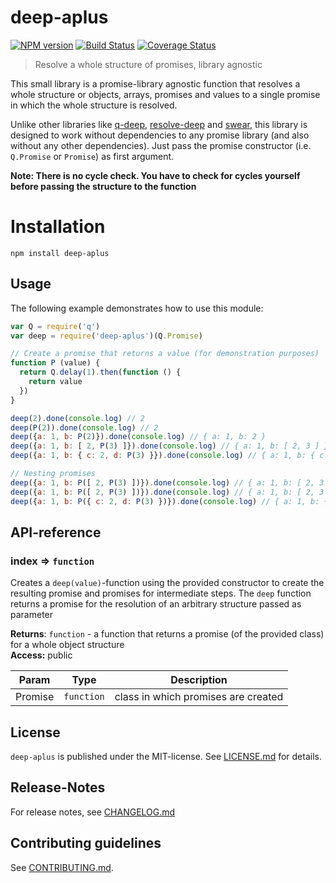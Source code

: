 # deep-aplus 
[![NPM version](https://badge.fury.io/js/deep-aplus.svg)](http://badge.fury.io/js/deep-aplus) 
[![Build Status](https://travis-ci.org/nknapp/deep-aplus.svg)](https://travis-ci.org/nknapp/deep-aplus) 
[![Coverage Status](https://img.shields.io/coveralls/nknapp/deep-aplus.svg)](https://coveralls.io/r/nknapp/deep-aplus)


> Resolve a whole structure of promises, library agnostic



This small library is a promise-library agnostic function that resolves a whole structure
or objects, arrays, promises and values to a single promise in which the whole structure is 
resolved.

Unlike other libraries like [q-deep](https://npmjs.com/package/q-deep), [resolve-deep](https://npmjs.com/package/resolve-deep) and 
[swear](https://npmjs.com/package/swear), this library is designed to work without dependencies to any promise library
(and also without any other dependencies).
Just pass the promise constructor (i.e. `Q.Promise` or `Promise`) as first argument.

**Note: There is no cycle check. You have to check for cycles yourself before passing the
  structure to the function**


# Installation

```
npm install deep-aplus
```

## Usage

The following example demonstrates how to use this module:

```js
var Q = require('q')
var deep = require('deep-aplus')(Q.Promise)

// Create a promise that returns a value (for demonstration purposes)
function P (value) {
  return Q.delay(1).then(function () {
    return value
  })
}

deep(2).done(console.log) // 2
deep(P(2)).done(console.log) // 2
deep({a: 1, b: P(2)}).done(console.log) // { a: 1, b: 2 }
deep({a: 1, b: [ 2, P(3) ]}).done(console.log) // { a: 1, b: [ 2, 3 ] }
deep({a: 1, b: { c: 2, d: P(3) }}).done(console.log) // { a: 1, b: { c: 2, d: 3 } }

// Nesting promises
deep({a: 1, b: P([ 2, P(3) ])}).done(console.log) // { a: 1, b: [ 2, 3 ] }
deep({a: 1, b: P([ 2, P(3) ])}).done(console.log) // { a: 1, b: [ 2, 3 ] }
deep({a: 1, b: P({ c: 2, d: P(3) })}).done(console.log) // { a: 1, b: { c: 2, d: 3 } }
```


##  API-reference

<a name="module_index"></a>
### index ⇒ <code>function</code>
Creates a `deep(value)`-function using the provided constructor to
create the resulting promise and promises for intermediate steps.
The `deep` function returns a promise for the resolution of an arbitrary
structure passed as parameter

**Returns**: <code>function</code> - a function that returns a promise (of the provided class)
  for a whole object structure  
**Access:** public  

| Param | Type | Description |
| --- | --- | --- |
| Promise | <code>function</code> | class in which promises are created |




## License

`deep-aplus` is published under the MIT-license. 
See [LICENSE.md](LICENSE.md) for details.

## Release-Notes
 
For release notes, see [CHANGELOG.md](CHANGELOG.md)
 
## Contributing guidelines

See [CONTRIBUTING.md](CONTRIBUTING.md).